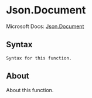 ---
---

# Json.Document

Microsoft Docs: [Json.Document](https://docs.microsoft.com/en-us/powerquery-m/json-document)

## Syntax

```powerquery-m
Syntax for this function.
```

## About

About this function.

